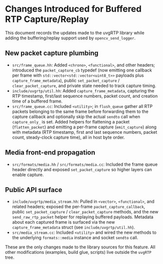 # Changes Introduced for Buffered RTP Capture/Replay

This document records the updates made to the uvgRTP library while adding the
buffering/replay support used by `opencv_send_logger`.

## New packet capture plumbing

- `src/frame_queue.hh`: Added `<chrono>`, `<functional>`, and other headers;
  introduced the `packet_capture_cb` typedef (now emitting one callback per
  frame with `std::vector<std::vector<uint8_t>>` payloads plus
  `capture_frame_metadata`), public `set_packet_capture` / `clear_packet_capture`,
  and private state needed to track capture timing.
- `include/uvgrtp/util.hh`: Added `capture_frame_metadata`, capturing the RTP
  timestamp, first/last sequence numbers, packet count, and creation time of a
  buffered frame.
- `src/frame_queue.cc`: Included `<utility>`; in `flush_queue` gather all RTP
  packets belonging to the same frame before forwarding them to the capture
  callback and optionally skip the actual `sendto` call when `capture_only_` is
  set. Added helpers for flattening a packet (`flatten_packet`) and emitting a
  per-frame capture (`emit_capture`) along with metadata (RTP timestamp, first
  and last sequence numbers, packet count, steady-clock capture time), all in
  host byte order.

## Media front-end propagation

- `src/formats/media.hh` / `src/formats/media.cc`: Included the frame queue
  header directly and exposed `set_packet_capture` so higher layers can enable
  capture.

## Public API surface

- `include/uvgrtp/media_stream.hh`: Pulled in `<vector>`, `<functional>`, and
  related headers; exposed the per-frame `packet_capture_callback`, public
  `set_packet_capture` / `clear_packet_capture` methods, and the new
  `send_raw_rtp_packet` helper for replaying buffered payloads. Metadata about
  each captured frame is surfaced via the new `capture_frame_metadata` struct
  (see `include/uvgrtp/util.hh`).
- `src/media_stream.cc`: Included `<utility>` and wired the new methods to the
  underlying `formats::media` instance and socket `sendto` call.

These are the only changes made to the library sources for this feature.  All
other modifications (examples, build glue, scripts) live outside the `uvgRTP`
tree.
